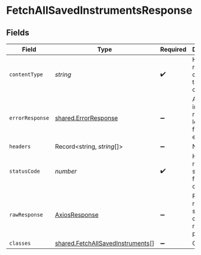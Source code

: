 # FetchAllSavedInstrumentsResponse


## Fields

| Field                                                                                       | Type                                                                                        | Required                                                                                    | Description                                                                                 |
| ------------------------------------------------------------------------------------------- | ------------------------------------------------------------------------------------------- | ------------------------------------------------------------------------------------------- | ------------------------------------------------------------------------------------------- |
| `contentType`                                                                               | *string*                                                                                    | :heavy_check_mark:                                                                          | HTTP response content type for this operation                                               |
| `errorResponse`                                                                             | [shared.ErrorResponse](../../../sdk/models/shared/errorresponse.md)                         | :heavy_minus_sign:                                                                          | Any bad or invalid request will lead to following error object                              |
| `headers`                                                                                   | Record<string, *string*[]>                                                                  | :heavy_minus_sign:                                                                          | N/A                                                                                         |
| `statusCode`                                                                                | *number*                                                                                    | :heavy_check_mark:                                                                          | HTTP response status code for this operation                                                |
| `rawResponse`                                                                               | [AxiosResponse](https://axios-http.com/docs/res_schema)                                     | :heavy_minus_sign:                                                                          | Raw HTTP response; suitable for custom response parsing                                     |
| `classes`                                                                                   | [shared.FetchAllSavedInstruments](../../../sdk/models/shared/fetchallsavedinstruments.md)[] | :heavy_minus_sign:                                                                          | OK                                                                                          |